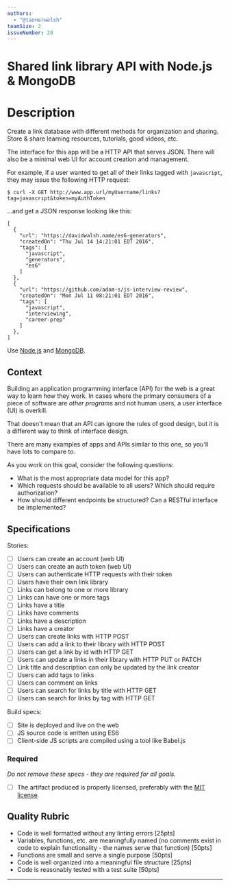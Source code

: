 ```yaml
---
authors:
  - "@tannerwelsh"
teamSize: 2
issueNumber: 28
---
```


# Shared link library API with Node.js & MongoDB

# Description

Create a link database with different methods for organization and sharing. Store & share learning resources, tutorials, good videos, etc.

The interface for this app will be a HTTP API that serves JSON. There will also be a minimal web UI for account creation and management.

For example, if a user wanted to get all of their links tagged with `javascript`, they may issue the following HTTP request:

``` shell-session
$ curl -X GET http://www.app.url/myUsername/links?tag=javascript&token=myAuthToken
```

...and get a JSON response looking like this:

```
[
  {
    "url": "https://davidwalsh.name/es6-generators",
    "createdOn": "Thu Jul 14 14:21:01 EDT 2016",
    "tags": [
      "javascript",
      "generators",
      "es6"
    ]
  },
  {
    "url": "https://github.com/adam-s/js-interview-review",
    "createdOn": "Mon Jul 11 08:21:01 EDT 2016",
    "tags": [
      "javascript",
      "interviewing",
      "career-prep"
    ]
  },
]
```

Use [Node.js](https://nodejs.org/en/) and [MongoDB](https://www.mongodb.com/).
## Context

Building an application programming interface (API) for the web is a great way to learn how they work. In cases where the primary consumers of a piece of software are _other programs_ and not human users, a user interface (UI) is overkill.

That doesn't mean that an API can ignore the rules of good design, but it is a different way to think of interface design.

There are many examples of apps and APIs similar to this one, so you'll have lots to compare to.

As you work on this goal, consider the following questions:
- What is the most appropriate data model for this app?
- Which requests should be available to all users? Which should require authorization?
- How should different endpoints be structured? Can a RESTful interface be implemented?
## Specifications

Stories:
- [ ] Users can create an account (web UI)
- [ ] Users can create an auth token (web UI)
- [ ] Users can authenticate HTTP requests with their token
- [ ] Users have their own link library
- [ ] Links can belong to one or more library
- [ ] Links can have one or more tags
- [ ] Links have a title
- [ ] Links have comments
- [ ] Links have a description
- [ ] Links have a creator
- [ ] Users can create links with HTTP POST
- [ ] Users can add a link to their library with HTTP POST
- [ ] Users can get a link by id with HTTP GET
- [ ] Users can update a links in their library with HTTP PUT or PATCH
- [ ] Link title and description can only be updated by the link creator
- [ ] Users can add tags to links
- [ ] Users can comment on links
- [ ] Users can search for links by title with HTTP GET
- [ ] Users can search for links by tag with HTTP GET

Build specs:
- [ ] Site is deployed and live on the web
- [ ] JS source code is written using ES6
- [ ] Client-side JS scripts are compiled using a tool like Babel.js
### Required

_Do not remove these specs - they are required for all goals_.
- [ ] The artifact produced is properly licensed, preferably with the [MIT license](https://opensource.org/licenses/MIT).
## Quality Rubric
- Code is well formatted without any linting errors [25pts]
- Variables, functions, etc. are meaningfully named (no comments exist in code to explain functionality - the names serve that function) [50pts]
- Functions are small and serve a single purpose [50pts]
- Code is well organized into a meaningful file structure [25pts]
- Code is reasonably tested with a test suite [50pts]

---
